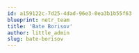 ```yaml
---
id: a159122c-7d25-4dad-96e3-0ea3b1b55f63
blueprint: netr_team
title: 'Bate Borisov'
author: little_admin
slug: bate-borisov
---
```

